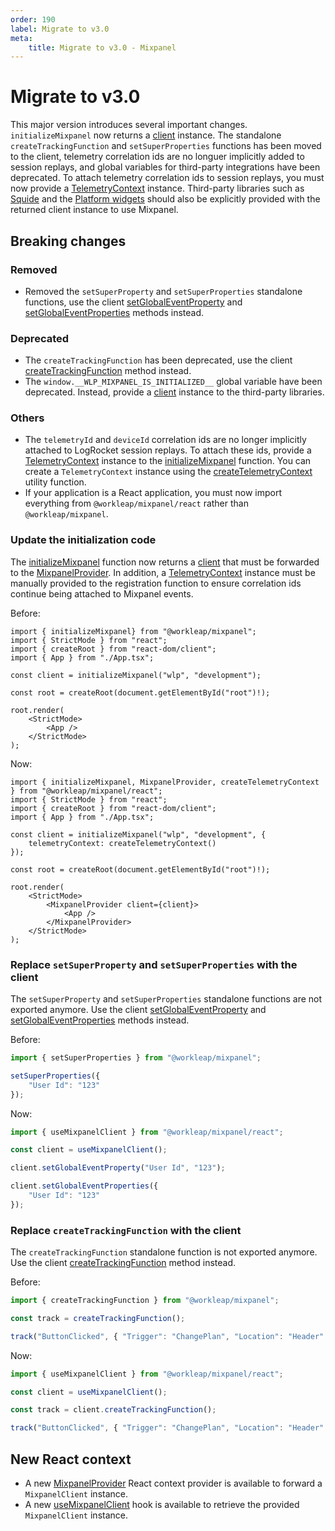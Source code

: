```yaml
---
order: 190
label: Migrate to v3.0
meta:
    title: Migrate to v3.0 - Mixpanel
---
```


# Migrate to v3.0

This major version introduces several important changes. `initializeMixpanel` now returns a [client](../../reference/telemetry/MixpanelClient.md) instance. The standalone `createTrackingFunction` and `setSuperProperties` functions has been moved to the client, telemetry correlation ids are no longuer implicitly added to session replays, and global variables for third-party integrations have been deprecated. To attach telemetry correlation ids to session replays, you must now provide a [TelemetryContext](../../reference/telemetry/TelemetryContext.md) instance. Third-party libraries such as [Squide](https://workleap.github.io/wl-squide) and the [Platform widgets](https://dev.azure.com/workleap/WorkleapPlatform/_git/workleap-platform-widgets?path=/README.md) should also be explicitly provided with the returned client instance to use Mixpanel.

## Breaking changes

### Removed

- Removed the `setSuperProperty` and `setSuperProperties` standalone functions, use the client [setGlobalEventProperty](../../reference/telemetry/MixpanelClient.md#methods) and [setGlobalEventProperties](../../reference/telemetry/MixpanelClient.md#methods) methods instead.

### Deprecated

- The `createTrackingFunction` has been deprecated, use the client [createTrackingFunction](../../reference/telemetry/MixpanelClient.md#methods) method instead.
- The `window.__WLP_MIXPANEL_IS_INITIALIZED__` global variable have been deprecated. Instead, provide a [client](../../reference/telemetry/MixpanelClient.md) instance to the third-party libraries.

### Others

- The `telemetryId` and `deviceId` correlation ids are no longer implicitly attached to LogRocket session replays. To attach these ids, provide a [TelemetryContext](../../reference/telemetry/TelemetryContext.md) instance to the [initializeMixpanel](../../standalone-libraries/setup-mixpanel.md) function. You can create a `TelemetryContext` instance using the [createTelemetryContext](../../standalone-libraries/setup-mixpanel.md) utility function.
- If your application is a React application, you must now import everything from `@workleap/mixpanel/react` rather than `@workleap/mixpanel`.

### Update the initialization code

The [initializeMixpanel](../../standalone-libraries/setup-mixpanel.md) function now returns a [client](../../reference/telemetry/MixpanelClient.md) that must be forwarded to the [MixpanelProvider](../../standalone-libraries/setup-mixpanel.md). In addition, a [TelemetryContext](../../reference/telemetry/TelemetryContext.md) instance must be manually provided to the registration function to ensure correlation ids continue being attached to Mixpanel events.

Before:

```tsx index.ts
import { initializeMixpanel} from "@workleap/mixpanel";
import { StrictMode } from "react";
import { createRoot } from "react-dom/client";
import { App } from "./App.tsx";

const client = initializeMixpanel("wlp", "development");

const root = createRoot(document.getElementById("root")!);

root.render(
    <StrictMode>
        <App />
    </StrictMode>
);
```

Now:

```tsx !#6-8,14,16 index.ts
import { initializeMixpanel, MixpanelProvider, createTelemetryContext } from "@workleap/mixpanel/react";
import { StrictMode } from "react";
import { createRoot } from "react-dom/client";
import { App } from "./App.tsx";

const client = initializeMixpanel("wlp", "development", {
    telemetryContext: createTelemetryContext()
});

const root = createRoot(document.getElementById("root")!);

root.render(
    <StrictMode>
        <MixpanelProvider client={client}>
            <App />
        </MixpanelProvider>
    </StrictMode>
);
```

### Replace `setSuperProperty` and `setSuperProperties` with the client

The `setSuperProperty` and `setSuperProperties` standalone functions are not exported anymore. Use the client [setGlobalEventProperty](../../reference/telemetry/MixpanelClient.md#methods) and [setGlobalEventProperties](../../reference/telemetry/MixpanelClient.md#methods) methods instead.

Before:

```ts
import { setSuperProperties } from "@workleap/mixpanel";

setSuperProperties({
    "User Id": "123" 
});
```

Now:

```ts !#3,5,7-9
import { useMixpanelClient } from "@workleap/mixpanel/react";

const client = useMixpanelClient();

client.setGlobalEventProperty("User Id", "123");

client.setGlobalEventProperties({
    "User Id": "123" 
});
```

### Replace `createTrackingFunction` with the client

The `createTrackingFunction` standalone function is not exported anymore. Use the client [createTrackingFunction](../../reference/telemetry/MixpanelClient.md#methods) method instead.

Before:

```ts
import { createTrackingFunction } from "@workleap/mixpanel";

const track = createTrackingFunction();

track("ButtonClicked", { "Trigger": "ChangePlan", "Location": "Header" });
```

Now:

```ts !#3,5,7
import { useMixpanelClient } from "@workleap/mixpanel/react";

const client = useMixpanelClient();

const track = client.createTrackingFunction();

track("ButtonClicked", { "Trigger": "ChangePlan", "Location": "Header" });
```

## New React context

- A new [MixpanelProvider](../../standalone-libraries/setup-mixpanel.md) React context provider is available to forward a `MixpanelClient` instance.
- A new [useMixpanelClient](../../standalone-libraries/setup-mixpanel.md) hook is available to retrieve the provided `MixpanelClient` instance.
